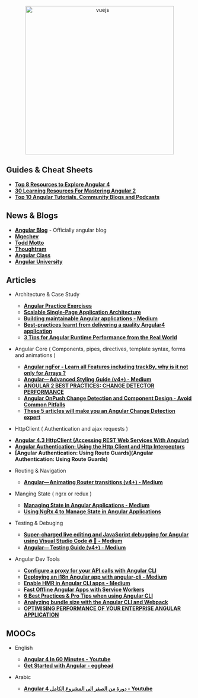 <p align="center">
  <img width="400" src="https://angular.io/assets/images/logos/angular/angular.svg"  alt="vuejs">
</p>


## Guides & Cheat Sheets
+ **[Top 8 Resources to Explore Angular 4](https://hackernoon.com/top-8-resources-to-explore-angular-4-ff2c1b42020a)**
+ **[30 Learning Resources For Mastering Angular 2](https://tutorialzine.com/2016/09/30-learning-resources-for-mastering-angular-2)**
+ **[Top 10 Angular Tutorials, Community Blogs and Podcasts](http://blog.angular-university.io/top-10-angular-2-tutorials-blogs-and-podcasts/)**


## News & Blogs
+ **[Angular Blog](https://blog.angular.io/)** - Officially angular  blog
+ **[Mgechev](http://blog.mgechev.com/)**
+ **[Todd Motto](https://toddmotto.com/)**
+ **[Thoughtram](https://blog.thoughtram.io/)**
+ **[Angular Class](https://angularclass.com/blog/)**
+ **[Angular University](https://angular-university.io/)**


## Articles
- Architecture & Case Study 
  + **[Angular Practice Exercises](https://jcoop.io/angular-practice-exercises/)**
  + **[Scalable Single-Page Application Architecture](http://blog.mgechev.com/2016/04/10/scalable-javascript-single-page-app-angular2-application-architecture/)**
  + **[Building maintainable Angular applications - Medium](https://medium.com/curated-by-versett/building-maintainable-angular-2-applications-5b9ec4b463a1)**
  + **[Best-practices learnt from delivering a quality Angular4 application](https://hackernoon.com/best-practices-learnt-from-delivering-a-quality-angular4-application-2cd074ea53b3)**
  + **[3 Tips for Angular Runtime Performance from the Real World](https://blog.angular.io/3-tips-for-angular-runtime-performance-from-the-real-world-d467fbc8f66e)**

- Angular Core ( Components, pipes, directives, template syntax, forms and animations )
  + **[Angular ngFor - Learn all Features including trackBy, why is it not only for Arrays ?](http://blog.angular-university.io/angular-2-ngfor/)**
  + **[Angular— Advanced Styling Guide (v4+) - Medium](https://medium.com/google-developer-experts/angular-advanced-styling-guide-v4-f0765616e635)**
  + **[ANGULAR 2 BEST PRACTICES: CHANGE DETECTOR PERFORMANCE](https://www.lucidchart.com/techblog/2016/05/04/angular-2-best-practices-change-detector-performance/)**
  + **[Angular OnPush Change Detection and Component Design - Avoid Common Pitfalls](http://blog.angular-university.io/onpush-change-detection-how-it-works/)**
  + **[These 5 articles will make you an Angular Change Detection expert](https://blog.angularindepth.com/these-5-articles-will-make-you-an-angular-change-detection-expert-ed530d28930)**

- HttpClient ( Authentication and ajax requests )
 + **[Angular 4.3 HttpClient (Accessing REST Web Services With Angular)](https://medium.com/codingthesmartway-com-blog/angular-4-3-httpclient-accessing-rest-web-services-with-angular-2305b8fd654b)**
 + **[Angular Authentication: Using the Http Client and Http Interceptors](https://medium.com/@ryanchenkie_40935/angular-authentication-using-the-http-client-and-http-interceptors-2f9d1540eb8)**
 + **[Angular Authentication: Using Route Guards](Angular Authentication: Using Route Guards)**

- Routing & Navigation
  + **[Angular— Animating Router transitions (v4+) - Medium](https://medium.com/google-developer-experts/angular-2-animate-router-transitions-6de179e00204)**

- Manging State ( ngrx or redux )
  + **[Managing State in Angular Applications - Medium](https://blog.nrwl.io/managing-state-in-angular-applications-22b75ef5625f)**
  + **[Using NgRx 4 to Manage State in Angular Applications](https://blog.nrwl.io/using-ngrx-4-to-manage-state-in-angular-applications-64e7a1f84b7b)**

- Testing & Debuging
  + **[Super-charged live editing and JavaScript debugging for Angular using Visual Studio Code 🔥 🎉 - Medium](https://medium.com/@auchenberg/super-charged-live-editing-and-javascript-debugging-for-angular-using-visual-studio-code-c29da251ec71)**
  + **[Angular—  Testing Guide (v4+) - Medium](https://medium.com/google-developer-experts/angular-2-testing-guide-a485b6cb1ef0)**

- Angular Dev Tools
  + **[Configure a proxy for your API calls with Angular CLI](https://juristr.com/blog/2016/11/configure-proxy-api-angular-cli/)**
  + **[Deploying an i18n Angular app with angular-cli - Medium](https://medium.com/@feloy/deploying-an-i18n-angular-app-with-angular-cli-fc788f17e358)**
  + **[Enable HMR in Angular CLI apps - Medium](https://medium.com/@beeman/tutorial-enable-hmr-in-angular-cli-apps-1b0d13b80130)**
  + **[Fast Offline Angular Apps with Service Workers](https://coryrylan.com/blog/fast-offline-angular-apps-with-service-workers)**
  + **[6 Best Practices & Pro Tips when using Angular CLI](https://medium.com/@tomastrajan/6-best-practices-pro-tips-for-angular-cli-better-developer-experience-7b328bc9db81)**
  + **[Analyzing bundle size with the Angular CLI and Webpack](https://coryrylan.com/blog/analyzing-bundle-size-with-the-angular-cli-and-webpack)**
  + **[OPTIMISING PERFORMANCE OF YOUR ENTERPRISE ANGULAR APPLICATION](https://ordina-jworks.github.io/angular/2017/04/04/optimising-performance-of-your-enterprise-angular-application.html)**


## MOOCs
- English
  + **[Angular 4 In 60 Minutes - Youtube](https://www.youtube.com/watch?v=KhzGSHNhnbI&t=2572s)**
  + **[Get Started with Angular - egghead](https://egghead.io/courses/get-started-with-angular)**

- Arabic
  + **[Angular 4 دورة من الصفر الى المشروع الكامل - Youtube](https://www.youtube.com/playlist?list=PLMYF6NkLrdN9JJPTR0ksQcT3uumyco7UG)**

